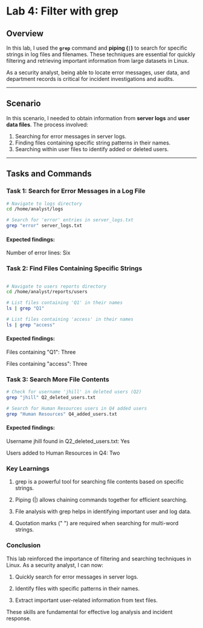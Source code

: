 # Lab 4: Filter with grep

## Overview
In this lab, I used the **`grep`** command and **piping (`|`)** to search for specific strings in log files and filenames. These techniques are essential for quickly filtering and retrieving important information from large datasets in Linux.  

As a security analyst, being able to locate error messages, user data, and department records is critical for incident investigations and audits.

---

## Scenario
In this scenario, I needed to obtain information from **server logs** and **user data files**. The process involved:  

1. Searching for error messages in server logs.  
2. Finding files containing specific string patterns in their names.  
3. Searching within user files to identify added or deleted users.  

---

## Tasks and Commands

###  Task 1: Search for Error Messages in a Log File
```bash
# Navigate to logs directory
cd /home/analyst/logs

# Search for 'error' entries in server_logs.txt
grep "error" server_logs.txt
```
#### Expected findings:

Number of error lines: Six

###  Task 2: Find Files Containing Specific Strings
```bash

# Navigate to users reports directory
cd /home/analyst/reports/users

# List files containing 'Q1' in their names
ls | grep "Q1"

# List files containing 'access' in their names
ls | grep "access"
```
#### Expected findings:

Files containing "Q1": Three

Files containing "access": Three

###  Task 3: Search More File Contents
```bash
# Check for username 'jhill' in deleted users (Q2)
grep "jhill" Q2_deleted_users.txt

# Search for Human Resources users in Q4 added users
grep "Human Resources" Q4_added_users.txt
```
#### Expected findings:

Username jhill found in Q2_deleted_users.txt: Yes

Users added to Human Resources in Q4: Two

### Key Learnings
1. grep is a powerful tool for searching file contents based on specific strings.

2. Piping (|) allows chaining commands together for efficient searching.

3. File analysis with grep helps in identifying important user and log data.

4. Quotation marks (" ") are required when searching for multi-word strings.

### Conclusion
This lab reinforced the importance of filtering and searching techniques in Linux. As a security analyst, I can now:

1. Quickly search for error messages in server logs.

2. Identify files with specific patterns in their names.

3. Extract important user-related information from text files.

These skills are fundamental for effective log analysis and incident response.
